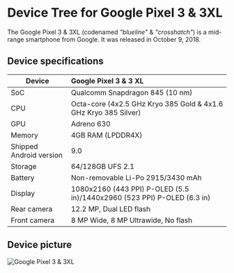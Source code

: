 # Device Tree for Google Pixel 3 & 3XL

The Google Pixel 3 & 3XL (codenamed _"blueline"_ & _"crosshatch"_) is a mid-range smartphone from Google.
It was released in October 9, 2018.

## Device specifications

| Device                         | Google Pixel 3 & 3 XL                                                     |
| ------------------------------ | :-------------------------------------------------------------------------|
| SoC                            | Qualcomm Snapdragon 845 (10 nm)                                           |
| CPU                            | Octa-core (4x2.5 GHz Kryo 385 Gold & 4x1.6 GHz Kryo 385 Silver)           |
| GPU                            | Adreno 630                                                                |
| Memory                         | 4GB RAM (LPDDR4X)                                                         |
| Shipped Android version        | 9.0                                                                       |
| Storage                        | 64/128GB UFS 2.1                                                          |
| Battery                        | Non-removable Li-Po 2915/3430 mAh |
| Display                        | 1080x2160 (443 PPI) P-OLED (5.5 in)/1440x2960 (523 PPI) P-OLED (6.3 in) |
| Rear camera                    | 12.2 MP, Dual LED flash |
| Front camera                   | 8 MP Wide, 8 MP Ultrawide, No flash |

## Device picture

![Google Pixel 3 & 3XL](https://cms.qz.com/wp-content/uploads/2018/11/Pixel-3-and-3-XL.jpg?quality=75&strip=all&w=950&h=534)
